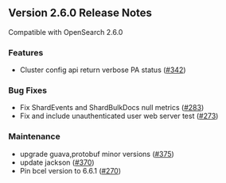 ## Version 2.6.0 Release Notes

Compatible with OpenSearch 2.6.0

### Features
* Cluster config api return verbose PA status ([#342](https://github.com/opensearch-project/performance-analyzer/pull/342))

### Bug Fixes
* Fix ShardEvents and ShardBulkDocs null metrics ([#283](https://github.com/opensearch-project/performance-analyzer-rca/pull/283))
* Fix and include unauthenticated user web server test ([#273](https://github.com/opensearch-project/performance-analyzer-rca/pull/273))

### Maintenance
* upgrade guava,protobuf minor versions ([#375](https://github.com/opensearch-project/performance-analyzer/pull/375))
* update jackson ([#370](https://github.com/opensearch-project/performance-analyzer/pull/370))
* Pin bcel version to 6.6.1 ([#270](https://github.com/opensearch-project/performance-analyzer-rca/pull/270))
